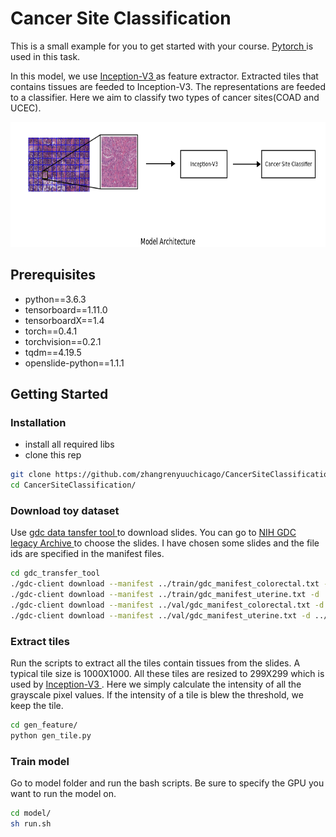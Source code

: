 # Cancer Site Classification

This is a small example for you to get started with your course. <a href="https://pytorch.org/"> Pytorch </a> is used in this task. 

In this model, we use <a href="https://arxiv.org/abs/1512.00567"> Inception-V3 </a> as feature extractor. Extracted tiles that contains tissues are feeded to Inception-V3. The representations are feeded to a classifier. Here we aim to classify two types of cancer sites(COAD and UCEC). 

<p align='center'>  
  <img src='fig/BaselineModel.png' width='600' height='200' />
</p>

## Prerequisites
- python==3.6.3
- tensorboard==1.11.0
- tensorboardX==1.4
- torch==0.4.1
- torchvision==0.2.1
- tqdm==4.19.5
- openslide-python==1.1.1

## Getting Started

### Installation
- install all required libs
- clone this rep
```bash
git clone https://github.com/zhangrenyuuchicago/CancerSiteClassification
cd CancerSiteClassification/
```
### Download toy dataset
Use <a href="https://gdc.cancer.gov/access-data/gdc-data-transfer-tool"> gdc data tansfer tool </a> to download slides. You can go to <a href="https://portal.gdc.cancer.gov/legacy-archive/search/f"> NIH GDC legacy Archive </a> to choose the slides. I have chosen some slides and the file ids are specified in the manifest files. 

```bash
cd gdc_transfer_tool
./gdc-client download --manifest ../train/gdc_manifest_colorectal.txt -d ../train/COAD/
./gdc-client download --manifest ../train/gdc_manifest_uterine.txt -d ../train/UCEC/
./gdc-client download --manifest ../val/gdc_manifest_colorectal.txt -d ../val/COAD/
./gdc-client download --manifest ../val/gdc_manifest_uterine.txt -d ../val/UCEC/
```

### Extract tiles
Run the scripts to extract all the tiles contain tissues from the slides. A typical tile size is 1000X1000. All these tiles are resized to 299X299 which is used by <a href="https://arxiv.org/abs/1512.00567"> Inception-V3 </a>. Here we simply calculate the intensity of all the grayscale pixel values. If the intensity of a tile is blew the threshold, we keep the tile. 

```bash
cd gen_feature/
python gen_tile.py
```

### Train model
Go to model folder and run the bash scripts. Be sure to specify the GPU you want to run the model on.
```bash
cd model/
sh run.sh
```

